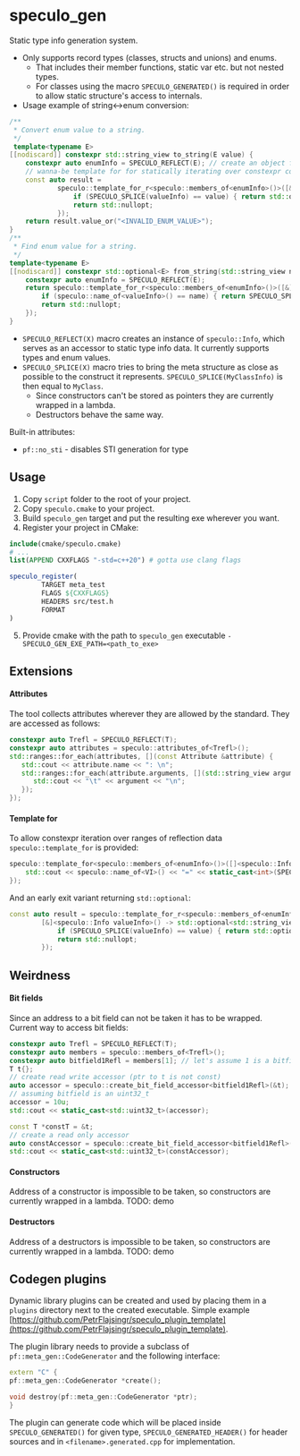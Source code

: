 # speculo_gen

Static type info generation system.

* Only supports record types (classes, structs and unions) and enums.
  * That includes their member functions, static var etc. but not nested types.
  * For classes using the macro `SPECULO_GENERATED()` is required in order to allow static structure's access to internals.
* Usage example of string<->enum conversion:
```cpp
/**
 * Convert enum value to a string.
 */
 template<typename E>
[[nodiscard]] constexpr std::string_view to_string(E value) {
    constexpr auto enumInfo = SPECULO_REFLECT(E); // create an object for accessing static type info
    // wanna-be template for for statically iterating over constexpr containers - this version has an early exit
    const auto result =
            speculo::template_for_r<speculo::members_of<enumInfo>()>([&]<speculo::Info valueInfo>() -> std::optional<std::string_view> {
                if (SPECULO_SPLICE(valueInfo) == value) { return std::optional{speculo::name_of<valueInfo>()}; }
                return std::nullopt;
            });
    return result.value_or("<INVALID_ENUM_VALUE>");
}
/**
 * Find enum value for a string.
 */
template<typename E>
[[nodiscard]] constexpr std::optional<E> from_string(std::string_view name) {
    constexpr auto enumInfo = SPECULO_REFLECT(E);
    return speculo::template_for_r<speculo::members_of<enumInfo>()>([&]<speculo::Info valueInfo>() -> std::optional<E> {
        if (speculo::name_of<valueInfo>() == name) { return SPECULO_SPLICE(valueInfo); }
        return std::nullopt;
    });
}
```

* `SPECULO_REFLECT(X)` macro creates an instance of `speculo::Info`, which serves as an accessor to static type info data. It currently supports types and enum values.
* `SPECULO_SPLICE(X)` macro tries to bring the meta structure as close as possible to the construct it represents. `SPECULO_SPLICE(MyClassInfo)` is then equal to `MyClass`.
  * Since constructors can't be stored as pointers they are currently wrapped in a lambda.
  * Destructors behave the same way.

Built-in attributes:
* `pf::no_sti` - disables STI generation for type

## Usage
1. Copy `script` folder to the root of your project.
2. Copy `speculo.cmake` to your project.
3. Build `speculo_gen` target and put the resulting exe wherever you want.
4. Register your project in CMake:
  ```cmake
  include(cmake/speculo.cmake)
  # ... 
  list(APPEND CXXFLAGS "-std=c++20") # gotta use clang flags
  
  speculo_register(
          TARGET meta_test
          FLAGS ${CXXFLAGS}
          HEADERS src/test.h
          FORMAT
  )
  ```
5. Provide cmake with the path to `speculo_gen` executable `-SPECULO_GEN_EXE_PATH=<path_to_exe>`

## Extensions
#### Attributes
The tool collects attributes wherever they are allowed by the standard. They are accessed as follows:
```cpp
constexpr auto Trefl = SPECULO_REFLECT(T);
constexpr auto attributes = speculo::attributes_of<Trefl>();
std::ranges::for_each(attributes, [](const Attribute &attribute) {
   std::cout << attribute.name << ": \n";
   std::ranges::for_each(attribute.arguments, [](std::string_view argument) {
      std::cout << "\t" << argument << "\n"; 
   });
});
```

#### Template for
To allow constexpr iteration over ranges of reflection data `speculo::template_for` is provided:
```cpp
speculo::template_for<speculo::members_of<enumInfo>()>([]<speculo::Info VI>() { 
    std::cout << speculo::name_of<VI>() << "=" << static_cast<int>(SPECULO_SPLICE(VI)) << std::endl; 
});
```
And an early exit variant returning `std::optional`:
```cpp
const auto result = speculo::template_for_r<speculo::members_of<enumInfo>()>(
        [&]<speculo::Info valueInfo>() -> std::optional<std::string_view> {
            if (SPECULO_SPLICE(valueInfo) == value) { return std::optional{speculo::name_of<valueInfo>()}; }
            return std::nullopt;
        });
```

## Weirdness
#### Bit fields
Since an address to a bit field can not be taken it has to be wrapped. Current way to access bit fields:
```cpp
constexpr auto Trefl = SPECULO_REFLECT(T);
constexpr auto members = speculo::members_of<Trefl>();
constexpr auto bitfield1Refl = members[1]; // let's assume 1 is a bitfield
T t{};
// create read write accessor (ptr to t is not const)
auto accessor = speculo::create_bit_field_accessor<bitfield1Refl>(&t);
// assuming bitfield is an uint32_t
accessor = 10u;
std::cout << static_cast<std::uint32_t>(accessor);

const T *constT = &t;
// create a read only accessor
auto constAccessor = speculo::create_bit_field_accessor<bitfield1Refl>(constT);
std::cout << static_cast<std::uint32_t>(constAccessor);
```

#### Constructors
Address of a constructor is impossible to be taken, so constructors are currently wrapped in a lambda.
TODO: demo

#### Destructors
Address of a destructors is impossible to be taken, so constructors are currently wrapped in a lambda.
TODO: demo

## Codegen plugins
Dynamic library plugins can be created and used by placing them in a `plugins` directory next to the created executable. Simple example [https://github.com/PetrFlajsingr/speculo_plugin_template](https://github.com/PetrFlajsingr/speculo_plugin_template).

The plugin library needs to provide a subclass of `pf::meta_gen::CodeGenerator` and the following interface:
```cpp
extern "C" {
pf::meta_gen::CodeGenerator *create();

void destroy(pf::meta_gen::CodeGenerator *ptr);
}
```

The plugin can generate code which will be placed inside `SPECULO_GENERATED()` for given type, `SPECULO_GENERATED_HEADER()` for header sources and in `<filename>.generated.cpp` for implementation.